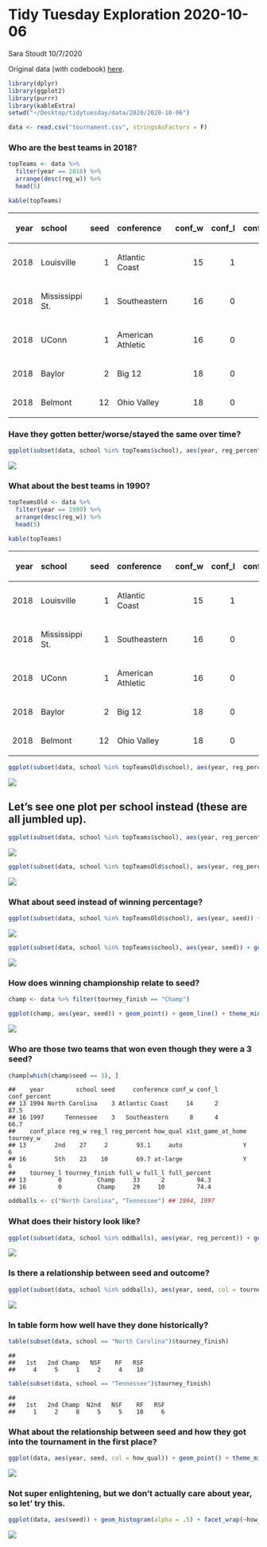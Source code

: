 Tidy Tuesday Exploration 2020-10-06
================
Sara Stoudt
10/7/2020

Original data (with codebook)
[here](https://github.com/rfordatascience/tidytuesday/blob/master/data/2020/2020-10-06/readme.md).

``` r
library(dplyr)
library(ggplot2)
library(purrr)
library(kableExtra)
setwd("~/Desktop/tidytuesday/data/2020/2020-10-06")

data <- read.csv("tournament.csv", stringsAsFactors = F)
```

### Who are the best teams in 2018?

``` r
topTeams <- data %>%
  filter(year == 2018) %>%
  arrange(desc(reg_w)) %>%
  head(5)

kable(topTeams)
```

<table>

<thead>

<tr>

<th style="text-align:right;">

year

</th>

<th style="text-align:left;">

school

</th>

<th style="text-align:right;">

seed

</th>

<th style="text-align:left;">

conference

</th>

<th style="text-align:right;">

conf\_w

</th>

<th style="text-align:right;">

conf\_l

</th>

<th style="text-align:right;">

conf\_percent

</th>

<th style="text-align:left;">

conf\_place

</th>

<th style="text-align:right;">

reg\_w

</th>

<th style="text-align:right;">

reg\_l

</th>

<th style="text-align:right;">

reg\_percent

</th>

<th style="text-align:left;">

how\_qual

</th>

<th style="text-align:left;">

x1st\_game\_at\_home

</th>

<th style="text-align:right;">

tourney\_w

</th>

<th style="text-align:right;">

tourney\_l

</th>

<th style="text-align:left;">

tourney\_finish

</th>

<th style="text-align:right;">

full\_w

</th>

<th style="text-align:right;">

full\_l

</th>

<th style="text-align:right;">

full\_percent

</th>

</tr>

</thead>

<tbody>

<tr>

<td style="text-align:right;">

2018

</td>

<td style="text-align:left;">

Louisville

</td>

<td style="text-align:right;">

1

</td>

<td style="text-align:left;">

Atlantic Coast

</td>

<td style="text-align:right;">

15

</td>

<td style="text-align:right;">

1

</td>

<td style="text-align:right;">

93.8

</td>

<td style="text-align:left;">

T1st

</td>

<td style="text-align:right;">

32

</td>

<td style="text-align:right;">

2

</td>

<td style="text-align:right;">

94.1

</td>

<td style="text-align:left;">

auto

</td>

<td style="text-align:left;">

Y

</td>

<td style="text-align:right;">

4

</td>

<td style="text-align:right;">

1

</td>

<td style="text-align:left;">

NSF

</td>

<td style="text-align:right;">

36

</td>

<td style="text-align:right;">

3

</td>

<td style="text-align:right;">

92.3

</td>

</tr>

<tr>

<td style="text-align:right;">

2018

</td>

<td style="text-align:left;">

Mississippi St.

</td>

<td style="text-align:right;">

1

</td>

<td style="text-align:left;">

Southeastern

</td>

<td style="text-align:right;">

16

</td>

<td style="text-align:right;">

0

</td>

<td style="text-align:right;">

100.0

</td>

<td style="text-align:left;">

1st

</td>

<td style="text-align:right;">

32

</td>

<td style="text-align:right;">

1

</td>

<td style="text-align:right;">

97.0

</td>

<td style="text-align:left;">

at-large

</td>

<td style="text-align:left;">

Y

</td>

<td style="text-align:right;">

5

</td>

<td style="text-align:right;">

1

</td>

<td style="text-align:left;">

N2nd

</td>

<td style="text-align:right;">

37

</td>

<td style="text-align:right;">

2

</td>

<td style="text-align:right;">

94.9

</td>

</tr>

<tr>

<td style="text-align:right;">

2018

</td>

<td style="text-align:left;">

UConn

</td>

<td style="text-align:right;">

1

</td>

<td style="text-align:left;">

American Athletic

</td>

<td style="text-align:right;">

16

</td>

<td style="text-align:right;">

0

</td>

<td style="text-align:right;">

100.0

</td>

<td style="text-align:left;">

1st

</td>

<td style="text-align:right;">

32

</td>

<td style="text-align:right;">

0

</td>

<td style="text-align:right;">

100.0

</td>

<td style="text-align:left;">

auto

</td>

<td style="text-align:left;">

Y

</td>

<td style="text-align:right;">

4

</td>

<td style="text-align:right;">

1

</td>

<td style="text-align:left;">

NSF

</td>

<td style="text-align:right;">

36

</td>

<td style="text-align:right;">

1

</td>

<td style="text-align:right;">

97.3

</td>

</tr>

<tr>

<td style="text-align:right;">

2018

</td>

<td style="text-align:left;">

Baylor

</td>

<td style="text-align:right;">

2

</td>

<td style="text-align:left;">

Big 12

</td>

<td style="text-align:right;">

18

</td>

<td style="text-align:right;">

0

</td>

<td style="text-align:right;">

100.0

</td>

<td style="text-align:left;">

1st

</td>

<td style="text-align:right;">

31

</td>

<td style="text-align:right;">

1

</td>

<td style="text-align:right;">

96.9

</td>

<td style="text-align:left;">

auto

</td>

<td style="text-align:left;">

Y

</td>

<td style="text-align:right;">

2

</td>

<td style="text-align:right;">

1

</td>

<td style="text-align:left;">

RSF

</td>

<td style="text-align:right;">

33

</td>

<td style="text-align:right;">

2

</td>

<td style="text-align:right;">

94.3

</td>

</tr>

<tr>

<td style="text-align:right;">

2018

</td>

<td style="text-align:left;">

Belmont

</td>

<td style="text-align:right;">

12

</td>

<td style="text-align:left;">

Ohio Valley

</td>

<td style="text-align:right;">

18

</td>

<td style="text-align:right;">

0

</td>

<td style="text-align:right;">

100.0

</td>

<td style="text-align:left;">

1st
Div.

</td>

<td style="text-align:right;">

31

</td>

<td style="text-align:right;">

3

</td>

<td style="text-align:right;">

91.2

</td>

<td style="text-align:left;">

auto

</td>

<td style="text-align:left;">

N

</td>

<td style="text-align:right;">

0

</td>

<td style="text-align:right;">

1

</td>

<td style="text-align:left;">

1st

</td>

<td style="text-align:right;">

31

</td>

<td style="text-align:right;">

4

</td>

<td style="text-align:right;">

88.6

</td>

</tr>

</tbody>

</table>

### Have they gotten better/worse/stayed the same over time?

``` r
ggplot(subset(data, school %in% topTeams$school), aes(year, reg_percent, col = school, group = school)) + geom_point() + geom_line() + theme_minimal(base_size = 20)
```

![](exploration_files/figure-gfm/unnamed-chunk-3-1.png)<!-- -->

### What about the best teams in 1990?

``` r
topTeamsOld <- data %>%
  filter(year == 1990) %>%
  arrange(desc(reg_w)) %>%
  head(5)

kable(topTeams)
```

<table>

<thead>

<tr>

<th style="text-align:right;">

year

</th>

<th style="text-align:left;">

school

</th>

<th style="text-align:right;">

seed

</th>

<th style="text-align:left;">

conference

</th>

<th style="text-align:right;">

conf\_w

</th>

<th style="text-align:right;">

conf\_l

</th>

<th style="text-align:right;">

conf\_percent

</th>

<th style="text-align:left;">

conf\_place

</th>

<th style="text-align:right;">

reg\_w

</th>

<th style="text-align:right;">

reg\_l

</th>

<th style="text-align:right;">

reg\_percent

</th>

<th style="text-align:left;">

how\_qual

</th>

<th style="text-align:left;">

x1st\_game\_at\_home

</th>

<th style="text-align:right;">

tourney\_w

</th>

<th style="text-align:right;">

tourney\_l

</th>

<th style="text-align:left;">

tourney\_finish

</th>

<th style="text-align:right;">

full\_w

</th>

<th style="text-align:right;">

full\_l

</th>

<th style="text-align:right;">

full\_percent

</th>

</tr>

</thead>

<tbody>

<tr>

<td style="text-align:right;">

2018

</td>

<td style="text-align:left;">

Louisville

</td>

<td style="text-align:right;">

1

</td>

<td style="text-align:left;">

Atlantic Coast

</td>

<td style="text-align:right;">

15

</td>

<td style="text-align:right;">

1

</td>

<td style="text-align:right;">

93.8

</td>

<td style="text-align:left;">

T1st

</td>

<td style="text-align:right;">

32

</td>

<td style="text-align:right;">

2

</td>

<td style="text-align:right;">

94.1

</td>

<td style="text-align:left;">

auto

</td>

<td style="text-align:left;">

Y

</td>

<td style="text-align:right;">

4

</td>

<td style="text-align:right;">

1

</td>

<td style="text-align:left;">

NSF

</td>

<td style="text-align:right;">

36

</td>

<td style="text-align:right;">

3

</td>

<td style="text-align:right;">

92.3

</td>

</tr>

<tr>

<td style="text-align:right;">

2018

</td>

<td style="text-align:left;">

Mississippi St.

</td>

<td style="text-align:right;">

1

</td>

<td style="text-align:left;">

Southeastern

</td>

<td style="text-align:right;">

16

</td>

<td style="text-align:right;">

0

</td>

<td style="text-align:right;">

100.0

</td>

<td style="text-align:left;">

1st

</td>

<td style="text-align:right;">

32

</td>

<td style="text-align:right;">

1

</td>

<td style="text-align:right;">

97.0

</td>

<td style="text-align:left;">

at-large

</td>

<td style="text-align:left;">

Y

</td>

<td style="text-align:right;">

5

</td>

<td style="text-align:right;">

1

</td>

<td style="text-align:left;">

N2nd

</td>

<td style="text-align:right;">

37

</td>

<td style="text-align:right;">

2

</td>

<td style="text-align:right;">

94.9

</td>

</tr>

<tr>

<td style="text-align:right;">

2018

</td>

<td style="text-align:left;">

UConn

</td>

<td style="text-align:right;">

1

</td>

<td style="text-align:left;">

American Athletic

</td>

<td style="text-align:right;">

16

</td>

<td style="text-align:right;">

0

</td>

<td style="text-align:right;">

100.0

</td>

<td style="text-align:left;">

1st

</td>

<td style="text-align:right;">

32

</td>

<td style="text-align:right;">

0

</td>

<td style="text-align:right;">

100.0

</td>

<td style="text-align:left;">

auto

</td>

<td style="text-align:left;">

Y

</td>

<td style="text-align:right;">

4

</td>

<td style="text-align:right;">

1

</td>

<td style="text-align:left;">

NSF

</td>

<td style="text-align:right;">

36

</td>

<td style="text-align:right;">

1

</td>

<td style="text-align:right;">

97.3

</td>

</tr>

<tr>

<td style="text-align:right;">

2018

</td>

<td style="text-align:left;">

Baylor

</td>

<td style="text-align:right;">

2

</td>

<td style="text-align:left;">

Big 12

</td>

<td style="text-align:right;">

18

</td>

<td style="text-align:right;">

0

</td>

<td style="text-align:right;">

100.0

</td>

<td style="text-align:left;">

1st

</td>

<td style="text-align:right;">

31

</td>

<td style="text-align:right;">

1

</td>

<td style="text-align:right;">

96.9

</td>

<td style="text-align:left;">

auto

</td>

<td style="text-align:left;">

Y

</td>

<td style="text-align:right;">

2

</td>

<td style="text-align:right;">

1

</td>

<td style="text-align:left;">

RSF

</td>

<td style="text-align:right;">

33

</td>

<td style="text-align:right;">

2

</td>

<td style="text-align:right;">

94.3

</td>

</tr>

<tr>

<td style="text-align:right;">

2018

</td>

<td style="text-align:left;">

Belmont

</td>

<td style="text-align:right;">

12

</td>

<td style="text-align:left;">

Ohio Valley

</td>

<td style="text-align:right;">

18

</td>

<td style="text-align:right;">

0

</td>

<td style="text-align:right;">

100.0

</td>

<td style="text-align:left;">

1st
Div.

</td>

<td style="text-align:right;">

31

</td>

<td style="text-align:right;">

3

</td>

<td style="text-align:right;">

91.2

</td>

<td style="text-align:left;">

auto

</td>

<td style="text-align:left;">

N

</td>

<td style="text-align:right;">

0

</td>

<td style="text-align:right;">

1

</td>

<td style="text-align:left;">

1st

</td>

<td style="text-align:right;">

31

</td>

<td style="text-align:right;">

4

</td>

<td style="text-align:right;">

88.6

</td>

</tr>

</tbody>

</table>

``` r
ggplot(subset(data, school %in% topTeamsOld$school), aes(year, reg_percent, col = school, group = school)) + geom_point() + geom_line() + theme_minimal(base_size = 20)
```

![](exploration_files/figure-gfm/unnamed-chunk-5-1.png)<!-- -->

## Let’s see one plot per school instead (these are all jumbled up).

``` r
ggplot(subset(data, school %in% topTeams$school), aes(year, reg_percent)) + geom_point() + geom_line() + facet_wrap(~school) + theme_minimal(base_size = 25)
```

![](exploration_files/figure-gfm/unnamed-chunk-6-1.png)<!-- -->

``` r
ggplot(subset(data, school %in% topTeamsOld$school), aes(year, reg_percent)) + geom_point() + geom_line() + facet_wrap(~school) + theme_minimal(base_size = 25)
```

![](exploration_files/figure-gfm/unnamed-chunk-6-2.png)<!-- -->

### What about seed instead of winning percentage?

``` r
ggplot(subset(data, school %in% topTeamsOld$school), aes(year, seed)) + geom_point() + geom_line() + facet_wrap(~school) + theme_minimal(base_size = 25)
```

![](exploration_files/figure-gfm/unnamed-chunk-7-1.png)<!-- -->

``` r
ggplot(subset(data, school %in% topTeams$school), aes(year, seed)) + geom_point() + geom_line() + facet_wrap(~school) + theme_minimal(base_size = 25)
```

![](exploration_files/figure-gfm/unnamed-chunk-7-2.png)<!-- -->

### How does winning championship relate to seed?

``` r
champ <- data %>% filter(tourney_finish == "Champ")

ggplot(champ, aes(year, seed)) + geom_point() + geom_line() + theme_minimal(base_size = 25)
```

![](exploration_files/figure-gfm/unnamed-chunk-8-1.png)<!-- -->

### Who are those two teams that won even though they were a 3 seed?

``` r
champ[which(champ$seed == 3), ]
```

    ##    year         school seed     conference conf_w conf_l conf_percent
    ## 13 1994 North Carolina    3 Atlantic Coast     14      2         87.5
    ## 16 1997      Tennessee    3   Southeastern      8      4         66.7
    ##    conf_place reg_w reg_l reg_percent how_qual x1st_game_at_home tourney_w
    ## 13        2nd    27     2        93.1     auto                 Y         6
    ## 16        5th    23    10        69.7 at-large                 Y         6
    ##    tourney_l tourney_finish full_w full_l full_percent
    ## 13         0          Champ     33      2         94.3
    ## 16         0          Champ     29     10         74.4

``` r
oddballs <- c("North Carolina", "Tennessee") ## 1994, 1997
```

### What does their history look like?

``` r
ggplot(subset(data, school %in% oddballs), aes(year, reg_percent)) + geom_point() + geom_line() + geom_vline(xintercept = 1994) + geom_vline(xintercept = 1997) + facet_wrap(~school)
```

![](exploration_files/figure-gfm/unnamed-chunk-10-1.png)<!-- -->

### Is there a relationship between seed and outcome?

``` r
ggplot(subset(data, school %in% oddballs), aes(year, seed, col = tourney_finish)) + geom_point(size = 3) + facet_wrap(~school) + theme_minimal(base_size = 20)
```

![](exploration_files/figure-gfm/unnamed-chunk-11-1.png)<!-- -->

### In table form how well have they done historically?

``` r
table(subset(data, school == "North Carolina")$tourney_finish)
```

    ## 
    ##   1st   2nd Champ   NSF    RF   RSF 
    ##     4     5     1     2     4    10

``` r
table(subset(data, school == "Tennessee")$tourney_finish)
```

    ## 
    ##   1st   2nd Champ  N2nd   NSF    RF   RSF 
    ##     1     2     8     5     5    10     6

### What about the relationship between seed and how they got into the tournament in the first place?

``` r
ggplot(data, aes(year, seed, col = how_qual)) + geom_point() + theme_minimal(base_size = 20)
```

![](exploration_files/figure-gfm/unnamed-chunk-13-1.png)<!-- -->

### Not super enlightening, but we don’t actually care about year, so let’ try this.

``` r
ggplot(data, aes(seed)) + geom_histogram(alpha = .5) + facet_wrap(~how_qual) + theme_minimal(base_size = 20) ## interesting
```

![](exploration_files/figure-gfm/unnamed-chunk-14-1.png)<!-- -->
